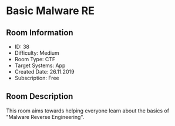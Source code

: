 ﻿# Basic Malware RE

## Room Information
- ID: 38
- Difficulty: Medium
- Room Type: CTF
- Target Systems: App
- Created Date: 26.11.2019
- Subscription: Free

## Room Description
This room aims towards helping everyone learn about the basics of "Malware Reverse Engineering".

